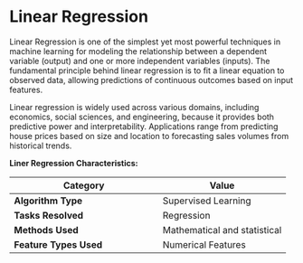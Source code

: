 # Linear Regression

Linear Regression is one of the simplest yet most powerful techniques in machine learning for modeling the relationship between a dependent variable (output) and one or more independent variables (inputs). The fundamental principle behind linear regression is to fit a linear equation to observed data, allowing predictions of continuous outcomes based on input features.

Linear regression is widely used across various domains, including economics, social sciences, and engineering, because it provides both predictive power and interpretability. Applications range from predicting house prices based on size and location to forecasting sales volumes from historical trends.

**Liner Regression Characteristics:**

<table><thead><tr><th width="247">Category</th><th>Value</th></tr></thead><tbody><tr><td><strong>Algorithm Type</strong></td><td>Supervised Learning</td></tr><tr><td><strong>Tasks Resolved</strong></td><td>Regression</td></tr><tr><td><strong>Methods Used</strong></td><td>Mathematical and statistical</td></tr><tr><td><strong>Feature Types Used</strong></td><td>Numerical Features</td></tr></tbody></table>

